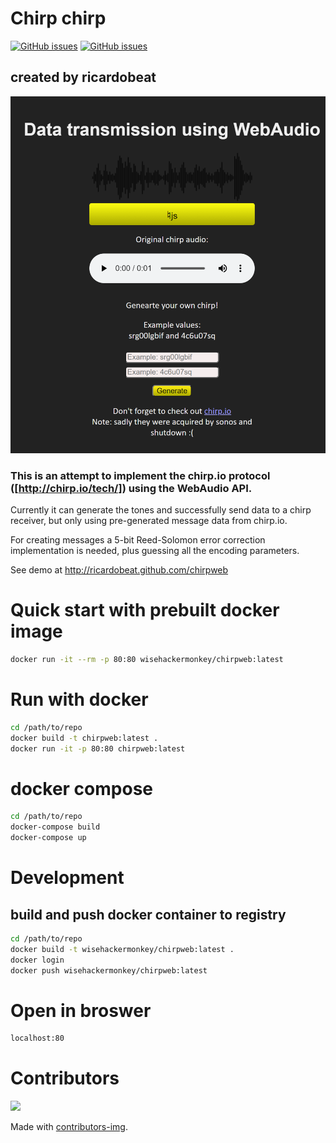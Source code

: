 Chirp chirp
===========
[![GitHub issues](https://img.shields.io/github/contributors/ricardobeat/chirpweb?style=for-the-badge)](https://github.com/ricardobeat/chirpweb/contributors)
[![GitHub issues](https://img.shields.io/github/issues/ricardobeat/chirpweb?style=for-the-badge)](https://github.com/ricardobeat/chirpweb/issues)

## created by ricardobeat
![](2021-01-30-21-33-46.png)
### This is an attempt to implement the chirp.io protocol ([http://chirp.io/tech/]) using the WebAudio API.

Currently it can generate the tones and successfully send data to a chirp receiver,
but only using pre-generated message data from chirp.io.

For creating messages a 5-bit Reed-Solomon error correction implementation is needed,
plus guessing all the encoding parameters.

See demo at http://ricardobeat.github.com/chirpweb

# Quick start with prebuilt docker image
```bash
docker run -it --rm -p 80:80 wisehackermonkey/chirpweb:latest
```

# Run with docker
```bash
cd /path/to/repo
docker build -t chirpweb:latest .
docker run -it -p 80:80 chirpweb:latest
```

# docker compose
```bash
cd /path/to/repo
docker-compose build
docker-compose up
```

# Development
## build and push docker container to registry
```bash
cd /path/to/repo
docker build -t wisehackermonkey/chirpweb:latest .
docker login
docker push wisehackermonkey/chirpweb:latest
```
# Open in broswer
```bash
localhost:80
```

# Contributors
[![](https://contrib.rocks/image?repo=ricardobeat/chirpweb)](https://github.com/ricardobeat/chirpweb/graphs/contributors)

Made with [contributors-img](https://contrib.rocks).
